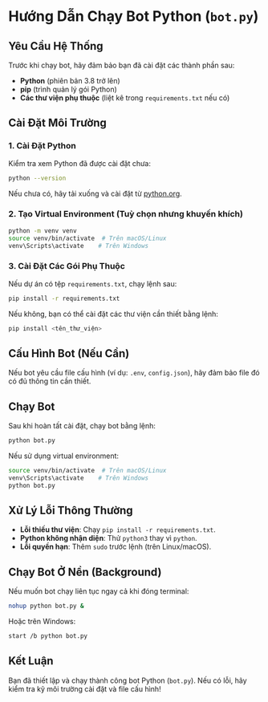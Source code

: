 # Hướng Dẫn Chạy Bot Python (`bot.py`)

## Yêu Cầu Hệ Thống

Trước khi chạy bot, hãy đảm bảo bạn đã cài đặt các thành phần sau:

- **Python** (phiên bản 3.8 trở lên)
- **pip** (trình quản lý gói Python)
- **Các thư viện phụ thuộc** (liệt kê trong `requirements.txt` nếu có)

## Cài Đặt Môi Trường

### 1. Cài Đặt Python

Kiểm tra xem Python đã được cài đặt chưa:
```sh
python --version
```
Nếu chưa có, hãy tải xuống và cài đặt từ [python.org](https://www.python.org/downloads/).

### 2. Tạo Virtual Environment (Tuỳ chọn nhưng khuyến khích)

```sh
python -m venv venv
source venv/bin/activate  # Trên macOS/Linux
venv\Scripts\activate    # Trên Windows
```

### 3. Cài Đặt Các Gói Phụ Thuộc

Nếu dự án có tệp `requirements.txt`, chạy lệnh sau:
```sh
pip install -r requirements.txt
```

Nếu không, bạn có thể cài đặt các thư viện cần thiết bằng lệnh:
```sh
pip install <tên_thư_viện>
```

## Cấu Hình Bot (Nếu Cần)

Nếu bot yêu cầu file cấu hình (ví dụ: `.env`, `config.json`), hãy đảm bảo file đó có đủ thông tin cần thiết.

## Chạy Bot

Sau khi hoàn tất cài đặt, chạy bot bằng lệnh:
```sh
python bot.py
```

Nếu sử dụng virtual environment:
```sh
source venv/bin/activate  # Trên macOS/Linux
venv\Scripts\activate    # Trên Windows
python bot.py
```

## Xử Lý Lỗi Thông Thường

- **Lỗi thiếu thư viện**: Chạy `pip install -r requirements.txt`.
- **Python không nhận diện**: Thử `python3` thay vì `python`.
- **Lỗi quyền hạn**: Thêm `sudo` trước lệnh (trên Linux/macOS).

## Chạy Bot Ở Nền (Background)

Nếu muốn bot chạy liên tục ngay cả khi đóng terminal:
```sh
nohup python bot.py &
```
Hoặc trên Windows:
```sh
start /b python bot.py
```

## Kết Luận

Bạn đã thiết lập và chạy thành công bot Python (`bot.py`). Nếu có lỗi, hãy kiểm tra kỹ môi trường cài đặt và file cấu hình!

